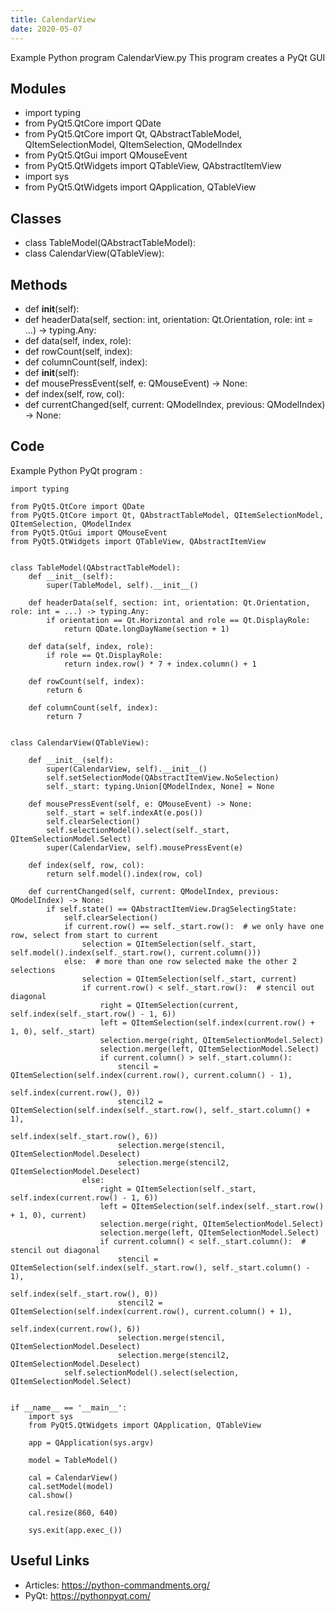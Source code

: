 ```yaml
---
title: CalendarView
date: 2020-05-07
---
```

Example Python program CalendarView.py
This program creates a PyQt GUI

## Modules

* import typing
* from PyQt5.QtCore import QDate
* from PyQt5.QtCore import Qt, QAbstractTableModel, QItemSelectionModel, QItemSelection, QModelIndex
* from PyQt5.QtGui import QMouseEvent
* from PyQt5.QtWidgets import QTableView, QAbstractItemView
* import sys
* from PyQt5.QtWidgets import QApplication, QTableView

## Classes

* class TableModel(QAbstractTableModel):
* class CalendarView(QTableView):

## Methods

* def __init__(self):
* def headerData(self, section: int, orientation: Qt.Orientation, role: int = ...) -> typing.Any:
* def data(self, index, role):
* def rowCount(self, index):
* def columnCount(self, index):
* def __init__(self):
* def mousePressEvent(self, e: QMouseEvent) -> None:
* def index(self, row, col):
* def currentChanged(self, current: QModelIndex, previous: QModelIndex) -> None:

## Code

Example Python PyQt program :

    import typing
    
    from PyQt5.QtCore import QDate
    from PyQt5.QtCore import Qt, QAbstractTableModel, QItemSelectionModel, QItemSelection, QModelIndex
    from PyQt5.QtGui import QMouseEvent
    from PyQt5.QtWidgets import QTableView, QAbstractItemView
    
    
    class TableModel(QAbstractTableModel):
        def __init__(self):
            super(TableModel, self).__init__()
    
        def headerData(self, section: int, orientation: Qt.Orientation, role: int = ...) -> typing.Any:
            if orientation == Qt.Horizontal and role == Qt.DisplayRole:
                return QDate.longDayName(section + 1)
    
        def data(self, index, role):
            if role == Qt.DisplayRole:
                return index.row() * 7 + index.column() + 1
    
        def rowCount(self, index):
            return 6
    
        def columnCount(self, index):
            return 7
    
    
    class CalendarView(QTableView):
    
        def __init__(self):
            super(CalendarView, self).__init__()
            self.setSelectionMode(QAbstractItemView.NoSelection)
            self._start: typing.Union[QModelIndex, None] = None
    
        def mousePressEvent(self, e: QMouseEvent) -> None:
            self._start = self.indexAt(e.pos())
            self.clearSelection()
            self.selectionModel().select(self._start, QItemSelectionModel.Select)
            super(CalendarView, self).mousePressEvent(e)
    
        def index(self, row, col):
            return self.model().index(row, col)
    
        def currentChanged(self, current: QModelIndex, previous: QModelIndex) -> None:
            if self.state() == QAbstractItemView.DragSelectingState:
                self.clearSelection()
                if current.row() == self._start.row():  # we only have one row, select from start to current
                    selection = QItemSelection(self._start, self.model().index(self._start.row(), current.column()))
                else:  # more than one row selected make the other 2 selections
                    selection = QItemSelection(self._start, current)
                    if current.row() < self._start.row():  # stencil out diagonal
                        right = QItemSelection(current, self.index(self._start.row() - 1, 6))
                        left = QItemSelection(self.index(current.row() + 1, 0), self._start)
                        selection.merge(right, QItemSelectionModel.Select)
                        selection.merge(left, QItemSelectionModel.Select)
                        if current.column() > self._start.column():
                            stencil = QItemSelection(self.index(current.row(), current.column() - 1),
                                                     self.index(current.row(), 0))
                            stencil2 = QItemSelection(self.index(self._start.row(), self._start.column() + 1),
                                                      self.index(self._start.row(), 6))
                            selection.merge(stencil, QItemSelectionModel.Deselect)
                            selection.merge(stencil2, QItemSelectionModel.Deselect)
                    else:
                        right = QItemSelection(self._start, self.index(current.row() - 1, 6))
                        left = QItemSelection(self.index(self._start.row() + 1, 0), current)
                        selection.merge(right, QItemSelectionModel.Select)
                        selection.merge(left, QItemSelectionModel.Select)
                        if current.column() < self._start.column():  # stencil out diagonal
                            stencil = QItemSelection(self.index(self._start.row(), self._start.column() - 1),
                                                     self.index(self._start.row(), 0))
                            stencil2 = QItemSelection(self.index(current.row(), current.column() + 1),
                                                      self.index(current.row(), 6))
                            selection.merge(stencil, QItemSelectionModel.Deselect)
                            selection.merge(stencil2, QItemSelectionModel.Deselect)
                self.selectionModel().select(selection, QItemSelectionModel.Select)
    
    
    if __name__ == '__main__':
        import sys
        from PyQt5.QtWidgets import QApplication, QTableView
    
        app = QApplication(sys.argv)
    
        model = TableModel()
    
        cal = CalendarView()
        cal.setModel(model)
        cal.show()
    
        cal.resize(860, 640)
    
        sys.exit(app.exec_())
    

## Useful Links

- Articles: https://python-commandments.org/
- PyQt: https://pythonpyqt.com/
